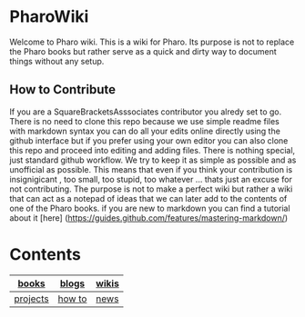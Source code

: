 # PharoWiki
Welcome to Pharo wiki. This is a wiki for Pharo. Its purpose is not to replace the Pharo books but rather serve as a quick and dirty way to document things without any setup. 

## How to Contribute
If you are a SquareBracketsAsssociates contributor you alredy set to go. There is no need to clone this repo because we use simple readme files with markdown syntax you can do all your edits online directly using the github interface but if you prefer using your own editor you can also clone this repo and proceed into editing and adding files. There is nothing special, just standard github workflow. We try to keep it as simple as possible and as unofficial as possible. This means that even if you think your contribution is insignigicant , too small, too stupid, too whatever ... thats just an excuse for not contributing. The purpose is not to make a perfect wiki but rather a wiki that can act as a notepad of ideas that we can later add to the contents of one of the Pharo books. if you are new to markdown you can find a tutorial about it [here] (https://guides.github.com/features/mastering-markdown/)

# Contents

|[books][books]|[blogs][blogs]|[wikis][wikis]|
|--------|--------|-------|
|[projects][projects]|[how to][how to]|[news][news]|



[books]: https://github.com/SquareBracketAssociates/PharoWiki/blob/master/contents/bookss.md
[blogs]: https://github.com/SquareBracketAssociates/PharoWiki/blob/master/contents/blogs.md
[wikis]: https://github.com/SquareBracketAssociates/PharoWiki/blob/master/contents/wikis.md
[projects]: https://github.com/SquareBracketAssociates/PharoWiki/blob/master/contents/projects.md
[how to]: https://github.com/SquareBracketAssociates/PharoWiki/blob/master/contents/howto.md
[news]: https://github.com/SquareBracketAssociates/PharoWiki/blob/master/contents/news.md
